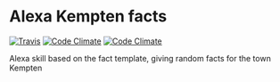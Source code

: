 # Alexa Kempten facts


[![Travis](https://img.shields.io/travis/particleflux/alexa-kempten-facts.svg)](https://travis-ci.org/particleflux/ASCII-Alexa)
[![Code Climate](https://img.shields.io/codeclimate/github/particleflux/alexa-kempten-facts.svg)](https://codeclimate.com/github/particleflux/ASCII-Alexa)
[![Code Climate](https://img.shields.io/codeclimate/coverage/github/particleflux/alexa-kempten-facts.svg)](https://codeclimate.com/github/particleflux/ASCII-Alexa)



Alexa skill based on the fact template, giving random facts for the town Kempten
